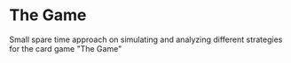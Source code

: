 # The Game

Small spare time approach on simulating and analyzing different strategies for the card game "The Game"